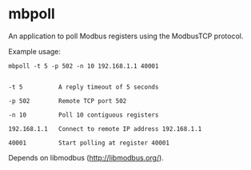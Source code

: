 mbpoll
======

An application to poll Modbus registers using the ModbusTCP protocol.

Example usage:

    mbpoll -t 5 -p 502 -n 10 192.168.1.1 40001
    
    
    -t 5          A reply timeout of 5 seconds
  
    -p 502        Remote TCP port 502
  
    -n 10         Poll 10 contiguous registers
  
    192.168.1.1   Connect to remote IP address 192.168.1.1
  
    40001         Start polling at register 40001
  

Depends on libmodbus (http://libmodbus.org/).

